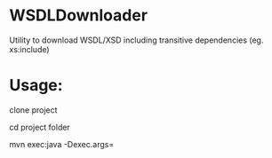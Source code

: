 WSDLDownloader
==============

Utility to download WSDL/XSD including transitive dependencies (eg. xs:include)


Usage:
======

clone project 

cd project folder

mvn  exec:java -Dexec.args=<wsdl url>

